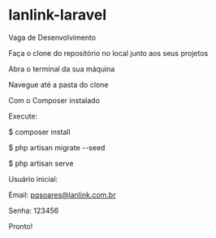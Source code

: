 # lanlink-laravel
Vaga de Desenvolvimento

Faça o clone do repositório no local junto aos seus projetos

Abra o terminal da sua máquina

Navegue até a pasta do clone

Com o Composer instalado

Execute:

$ composer install

$ php artisan migrate --seed

$ php artisan serve


Usuário inicial:

Email: pqsoares@lanlink.com.br

Senha: 123456


Pronto!
